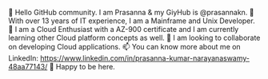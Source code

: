 👋 Hello GitHub community. I am Prasanna & my GiyHub is @prasannakn.
👀 With over 13 years of IT experience, I am a Mainframe and Unix Developer. 
🌱 I am a Cloud Enthusiast with a AZ-900 certificate and I am currently learning other Cloud platform concepts as well.
💞️ I am looking to collaborate on developing Cloud applications.
📫 You can know more about me on LinkedIn: https://www.linkedin.com/in/prasanna-kumar-narayanaswamy-48aa77143/
🤝 Happy to be here.

<!---
prasannakn/prasannakn is a ✨ special ✨ repository because its `README.md` (this file) appears on your GitHub profile.
You can click the Preview link to take a look at your changes.
--->
